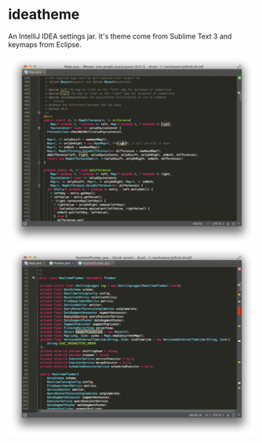 ideatheme
=========

An IntelliJ IDEA settings jar. It's theme come from Sublime Text 3 and keymaps from Eclipse.

![Preview1](preview1.png)
![Preview2](preview2.png)